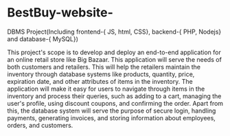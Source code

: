 # BestBuy-website-
DBMS Project(Including frontend-{ JS, html, CSS}, backend-{ PHP, Nodejs} and database-{ MySQL})

This project's scope is to develop and deploy an end-to-end application for an online
retail store like Big Bazaar. This application will serve the needs of both customers and
retailers. This will help the retailers maintain the inventory through database systems like
products, quantity, price, expiration date, and other attributes of items in the inventory.
The application will make it easy for users to navigate through items in the inventory
and process their queries, such as adding to a cart, managing the user's profile, using
discount coupons, and confirming the order.
Apart from this, the database system will serve the purpose of secure login, handling
payments, generating invoices, and storing information about employees, orders, and
customers.
